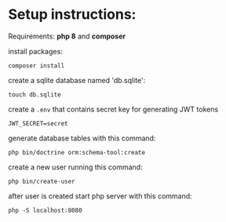 # Setup instructions:
Requirements: **php 8** and **composer**


install packages:
```
composer install
```
create a sqlite database named 'db.sqlite':
```
touch db.sqlite
```

create a `.env` that contains secret key for generating JWT tokens

```shell
JWT_SECRET=secret
```

generate database tables with this command:
```shell
php bin/doctrine orm:schema-tool:create
```
create a new user running this command: 
```shell
php bin/create-user   
```
after user is created start php server with this command:
```shell
php -S localhost:8080
```